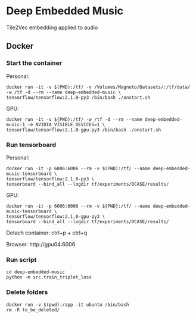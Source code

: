 # Deep Embedded Music
Tile2Vec embedding applied to audio

## Docker

### Start the container

Personal:
```shell script
docker run -it -v $(PWD):/tf/ -v /Volumes/Magneto/Datasets/:/tf/data/ -w /tf -d --rm --name deep-embedded-music \
tensorflow/tensorflow:2.1.0-py3 /bin/bash ./onstart.sh
```

GPU:
```shell script
docker run -it -v ${PWD}:/tf/ -w /tf -d --rm --name deep-embedded-music-1 -e NVIDIA_VISIBLE_DEVICES=1 \
tensorflow/tensorflow:2.1.0-gpu-py3 /bin/bash ./onstart.sh
```

### Run tensorboard

Personal:
```shell script
docker run -it -p 6006:6006 --rm -v $(PWD):/tf/ --name deep-embedded-music-tensorboard \
tensorflow/tensorflow:2.1.0-py3 \
tensorboard --bind_all --logdir tf/experiments/DCASE/results/
```

GPU:
```shell script
docker run -it -p 6006:6006 --rm -v ${PWD}:/tf/ --name deep-embedded-music-tensorboard \
tensorflow/tensorflow:2.1.0-gpu-py3 \
tensorboard --bind_all --logdir tf/experiments/DCASE/results/
```
Detach container:
ctrl+p + ctrl+q

Browser:
http://gpu04:6006

### Run script

```shell script
cd deep-embedded-music
python -m src.train_triplet_loss
```

### Delete folders

```shell script
docker run -v $(pwd):/app -it ubuntu /bin/bash
rm -R to_be_deleted/
```
